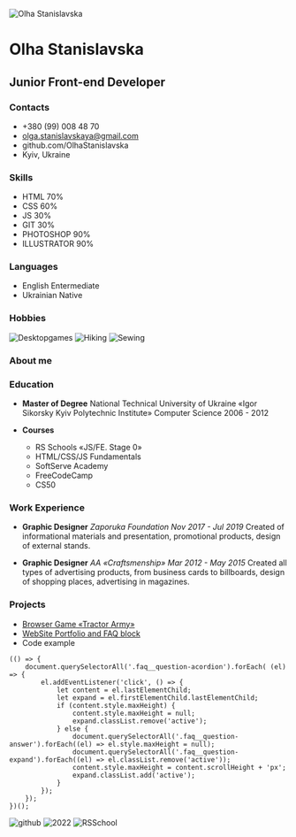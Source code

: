 ![Olha Stanislavska](/img/OlhaStanislavska.png)
# Olha Stanislavska
## Junior Front-end Developer

### Contacts
* +380 (99) 008 48 70
* olga.stanislavskaya@gmail.com
* github.com/OlhaStanislavska
* Kyiv,  Ukraine

### Skills
* HTML 70%
* CSS 60%
* JS 30%
* GIT 30%
* PHOTOSHOP 90%
* ILLUSTRATOR 90%

### Languages
* English  Entermediate
* Ukrainian  Native

### Hobbies
![Desktopgames](/img/desktopgames.png)
![Hiking](/img/hiking.png)
![Sewing](/img/sewing.png)

### About me

### Education
* **Master of Degree**
National Technical University of Ukraine «Igor Sikorsky Kyiv Polytechnic Institute»
Computer Science 2006 - 2012

* **Courses**
    + RS Schools «JS/FE. Stage 0»
    + HTML/CSS/JS Fundamentals 
    + SoftServe Academy
    + FreeCodeCamp
    + CS50

### Work Experience 
* **Graphic Designer**
_Zaporuka Foundation  Nov 2017 - Jul 2019_
Created of informational materials and presentation, promotional 
products, design of external stands.

* **Graphic Designer**
_AA «Craftsmenship»  Mar 2012 - May 2015_
Created all types of advertising products, from business cards to 
billboards, design of shopping places, advertising in magazines.

### Projects
* [Browser Game «Tractor Army»](https://olhastanislavska.github.io/TractorArmy/)
* [WebSite Portfolio and FAQ block](https://koldovsky.github.io/725-team-03/)
* Code example
```
(() => {
    document.querySelectorAll('.faq__question-acordion').forEach( (el) => {
        el.addEventListener('click', () => {
            let content = el.lastElementChild;
            let expand = el.firstElementChild.lastElementChild;
            if (content.style.maxHeight) {
                content.style.maxHeight = null;
                expand.classList.remove('active');
            } else {
                document.querySelectorAll('.faq__question-answer').forEach((el) => el.style.maxHeight = null);
                document.querySelectorAll('.faq__question-expand').forEach((el) => el.classList.remove('active'));
                content.style.maxHeight = content.scrollHeight + 'px';
                expand.classList.add('active');
            }
        });
    });
})();
```
![github](/img/github-logo.svg)
![2022](/img/2022.svg)
![RSSchool](/img/rs-logo.svg)

